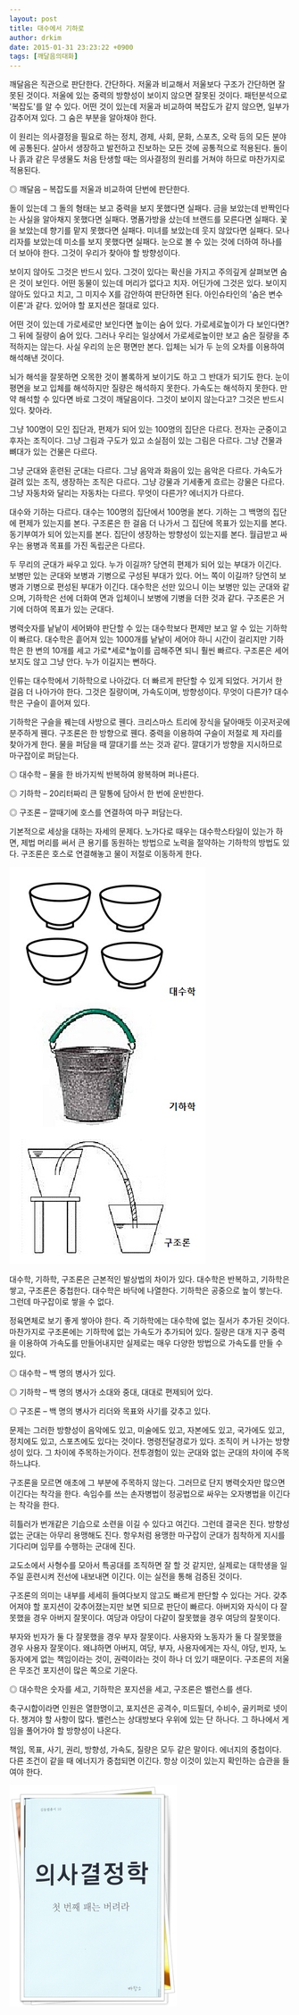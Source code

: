 ```yaml
---
layout: post
title: 대수에서 기하로
author: drkim
date: 2015-01-31 23:23:22 +0900
tags: [깨달음의대화]
---
```

깨달음은 직관으로 판단한다. 간단하다. 저울과 비교해서 저울보다 구조가 간단하면 잘못된 것이다. 저울에 있는 중력의 방향성이 보이지 않으면 잘못된 것이다. 패턴분석으로 '복잡도'를 알 수 있다. 어떤 것이 있는데 저울과 비교하여 복잡도가 같지 않으면, 일부가 감추어져 있다. 그 숨은 부분을 알아채야 한다. 

  


이 원리는 의사결정을 필요로 하는 정치, 경제, 사회, 문화, 스포츠, 오락 등의 모든 분야에 공통된다. 살아서 생장하고 발전하고 진보하는 모든 것에 공통적으로 적용된다. 돌이나 흙과 같은 무생물도 처음 탄생할 때는 의사결정의 원리를 거쳐야 하므로 마찬가지로 적용된다. 

  


◎ 깨달음 – 복잡도를 저울과 비교하여 단번에 판단한다.

  


돌이 있는데 그 돌의 형태는 보고 중력을 보지 못했다면 실패다. 금을 보았는데 반짝인다는 사실을 알아채지 못했다면 실패다. 명품가방을 샀는데 브랜드를 모른다면 실패다. 꽃을 보았는데 향기를 맡지 못했다면 실패다. 미녀를 보았는데 웃지 않았다면 실패다. 모나리자를 보았는데 미소를 보지 못했다면 실패다. 눈으로 볼 수 있는 것에 더하여 하나를 더 보아야 한다. 그것이 우리가 찾아야 할 방향성이다. 

  


보이지 않아도 그것은 반드시 있다. 그것이 있다는 확신을 가지고 주의깊게 살펴보면 숨은 것이 보인다. 어떤 동물이 있는데 머리가 없다고 치자. 어딘가에 그것은 있다. 보이지 않아도 있다고 치고, 그 미지수 X를 감안하여 판단하면 된다. 아인슈타인의 '숨은 변수 이론'과 같다. 있어야 할 포지션은 절대로 있다. 

  


어떤 것이 있는데 가로세로만 보인다면 높이는 숨어 있다. 가로세로높이가 다 보인다면? 그 뒤에 질량이 숨어 있다. 그러나 우리는 일상에서 가로세로높이만 보고 숨은 질량을 추적하지는 않는다. 사실 우리의 눈은 평면만 본다. 입체는 뇌가 두 눈의 오차를 이용하여 해석해낸 것이다.

  


뇌가 해석을 잘못하면 오목한 것이 볼록하게 보이기도 하고 그 반대가 되기도 한다. 눈이 평면을 보고 입체를 해석하지만 질량은 해석하지 못한다. 가속도는 해석하지 못한다. 만약 해석할 수 있다면 바로 그것이 깨달음이다. 그것이 보이지 않는다고? 그것은 반드시 있다. 찾아라.

  


그냥 100명이 모인 집단과, 편제가 되어 있는 100명의 집단은 다르다. 전자는 군중이고 후자는 조직이다. 그냥 그림과 구도가 있고 소실점이 있는 그림은 다르다. 그냥 건물과 뼈대가 있는 건물은 다르다. 

  


그냥 군대와 훈련된 군대는 다르다. 그냥 음악과 화음이 있는 음악은 다르다. 가속도가 걸려 있는 조직, 생장하는 조직은 다르다. 그냥 강물과 기세좋게 흐르는 강물은 다르다. 그냥 자동차와 달리는 자동차는 다르다. 무엇이 다른가? 에너지가 다르다. 

  


대수와 기하는 다르다. 대수는 100명의 집단에서 100명을 본다. 기하는 그 백명의 집단에 편제가 있는지를 본다. 구조론은 한 걸음 더 나가서 그 집단에 목표가 있는지를 본다. 동기부여가 되어 있는지를 본다. 집단이 생장하는 방향성이 있는지를 본다. 월급받고 싸우는 용병과 목표를 가진 독립군은 다르다. 

  


두 무리의 군대가 싸우고 있다. 누가 이길까? 당연히 편제가 되어 있는 부대가 이긴다. 보병만 있는 군대와 보병과 기병으로 구성된 부대가 있다. 어느 쪽이 이길까? 당연히 보병과 기병으로 편성된 부대가 이긴다. 대수학은 선만 있으니 이는 보병만 있는 군대와 같으며, 기하학은 선에 더화여 면과 입체이니 보병에 기병을 더한 것과 같다. 구조론은 거기에 더하여 목표가 있는 군대다. 

  


병력숫자를 낱낱이 세어봐야 판단할 수 있는 대수학보다 편제만 보고 알 수 있는 기하학이 빠르다. 대수학은 흩어져 있는 1000개를 낱낱이 세어야 하니 시간이 걸리지만 기하학은 한 변의 10개를 세고 가로\*세로\*높이를 곱해주면 되니 훨씬 빠르다. 구조론은 세어보지도 않고 그냥 안다. 누가 이길지는 뻔하다. 

  


인류는 대수학에서 기하학으로 나아갔다. 더 빠르게 판단할 수 있게 되었다. 거기서 한 걸음 더 나아가야 한다. 그것은 질량이며, 가속도이며, 방향성이다. 무엇이 다른가? 대수학은 구슬이 흩어져 있다.

  


기하학은 구슬을 꿰는데 사방으로 꿴다. 크리스마스 트리에 장식을 달아매듯 이곳저곳에 분주하게 꿴다. 구조론은 한 방향으로 꿴다. 중력을 이용하여 구슬이 저절로 제 자리를 찾아가게 한다. 물을 퍼담을 때 깔대기를 쓰는 것과 같다. 깔대기가 방향을 지시하므로 마구잡이로 퍼담는다. 

  


◎ 대수학 – 물을 한 바가지씩 반복하여 왕복하며 퍼나른다.  

      
◎ 기하학 – 20리터짜리 큰 말통에 담아서 한 번에 운반한다.  

      
◎ 구조론 – 깔때기에 호스를 연결하여 마구 퍼담는다. 

  


기본적으로 세상을 대하는 자세의 문제다. 노가다로 때우는 대수학스타일이 있는가 하면, 제법 머리를 써서 큰 용기를 동원하는 방법으로 노력을 절약하는 기하학의 방법도 있다. 구조론은 호스로 연결해놓고 물이 저절로 이동하게 한다. 

  




![](/files/attach/images/198/312/562/59.jpg) 

  


대수학, 기하학, 구조론은 근본적인 발상법의 차이가 있다. 대수학은 반복하고, 기하학은 쌓고, 구조론은 중첩한다. 대수학은 바닥에 나열한다. 기하학은 공중으로 높이 쌓는다. 그런데 마구잡이로 쌓을 수 없다.

  


정육면체로 보기 좋게 쌓아야 한다. 즉 기하학에는 대수학에 없는 질서가 추가된 것이다. 마찬가지로 구조론에는 기하학에 없는 가속도가 추가되어 있다. 질량은 대개 지구 중력을 이용하여 가속도를 만들어내지만 실제로는 매우 다양한 방법으로 가속도를 만들 수 있다. 

  


◎ 대수학 – 백 명의 병사가 있다.  

      
◎ 기하학 – 백 명의 병사가 소대와 중대, 대대로 편제되어 있다.  

      
◎ 구조론 – 백 명의 병사가 리더와 목표와 사기를 갖추고 있다. 

  


문제는 그러한 방향성이 음악에도 있고, 미술에도 있고, 자본에도 있고, 국가에도 있고, 정치에도 있고, 스포츠에도 있다는 것이다. 명령전달경로가 있다. 조직이 커 나가는 방향성이 있다. 그 차이에 주목하는가이다. 전투경험이 있는 군대와 없는 군대의 차이에 주목하느냐다. 

  


구조론을 모르면 애초에 그 부분에 주목하지 않는다. 그러므로 단지 병력숫자만 많으면 이긴다는 착각을 한다. 속임수를 쓰는 손자병법이 정공법으로 싸우는 오자병법을 이긴다는 착각을 한다. 

  


히틀러가 번개같은 기습으로 소련을 이길 수 있다고 여긴다. 그런데 결국은 진다. 방향성 없는 군대는 아무리 용맹해도 진다. 항우처럼 용맹한 마구잡이 군대가 침착하게 지시를 기다리며 임무를 수행하는 군대에 진다. 

  


교도소에서 사형수를 모아서 특공대를 조직하면 잘 할 것 같지만, 실제로는 대학생을 일주일 훈련시켜 전선에 내보내면 이긴다. 이는 실전을 통해 검증된 것이다. 

  


구조론의 의미는 내부를 세세히 들여다보지 않고도 빠르게 판단할 수 있다는 거다. 갖추어져야 할 포지션이 갖추어졌는지만 보면 되므로 판단이 빠르다. 아버지와 자식이 다 잘못했을 경우 아버지 잘못이다. 여당과 야당이 다같이 잘못했을 경우 여당의 잘못이다. 

  


부자와 빈자가 둘 다 잘못했을 경우 부자 잘못이다. 사용자와 노동자가 둘 다 잘못했을 경우 사용자 잘못이다. 왜냐하면 아버지, 여당, 부자, 사용자에게는 자식, 야당, 빈자, 노동자에게 없는 책임이라는 것이, 권력이라는 것이 하나 더 있기 때문이다. 구조론의 저울은 무조건 포지션이 많은 쪽으로 기운다. 

  


◎ 대수학은 숫자를 세고, 기하학은 포지션을 세고, 구조론은 밸런스를 센다. 

  


축구시합이라면 인원은 열한명이고, 포지션은 공격수, 미드필더, 수비수, 골키퍼로 넷이다. 챙겨야 할 사항이 많다. 밸런스는 상대방보다 우위에 있는 단 하나다. 그 하나에서 게임을 풀어가야 할 방향성이 나온다. 

  


책임, 목표, 사기, 권리, 방향성, 가속도, 질량은 모두 같은 말이다. 에너지의 중첩이다. 다른 조건이 같을 때 에너지가 중첩되면 이긴다. 항상 이것이 있는지 확인하는 습관을 들여야 한다. 

  



![](/files/attach/images/198/312/562/111.JPG)